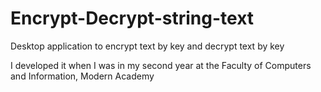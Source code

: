 # Encrypt-Decrypt-string-text

Desktop application to encrypt text by key and decrypt text by key

I developed it when I was in my second year at the Faculty of Computers and Information, Modern Academy

